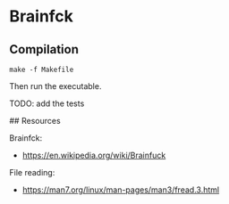 # Brainfck

## Compilation

`make -f Makefile`

Then run the executable.

TODO: add the tests

## Resources

Brainfck:
- https://en.wikipedia.org/wiki/Brainfuck

File reading:
- https://man7.org/linux/man-pages/man3/fread.3.html

